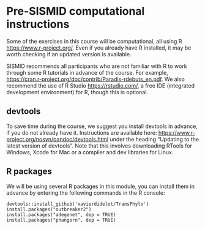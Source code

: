 # Pre-SISMID computational instructions 

Some of the exercises in this course will be computational, all using R https://www.r-project.org/. Even if you already have R installed, it may be worth checking if an updated version is available.

SISMID recommends all participants who are not familiar with R to work through some R tutorials in advance of the course. For example, https://cran.r-project.org/doc/contrib/Paradis-rdebuts_en.pdf. We also recommend the use of R Studio https://rstudio.com/, a free IDE (integrated development environment) for R, though this is optional. 

## devtools
To save time during the course, we suggest you install devtools in advance, if you do not already have it. Instructions are available here:
https://www.r-project.org/nosvn/pandoc/devtools.html
under the heading “Updating to the latest version of devtools”. Note that this involves downloading RTools for Windows, Xcode for Mac or a compiler and dev libraries for Linux. 

## R packages
We will be using several R packages in this module, you can install them in advance by entering the following commands in the R console: 

 ```{r }
devtools::install_github('xavierdidelot/TransPhylo')
install.packages("outbreaker2")
install.packages("adegenet", dep = TRUE)
install.packages("phangorn", dep = TRUE)
```
